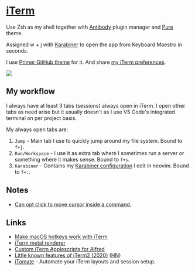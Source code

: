 # [iTerm](https://www.iterm2.com/)

Use Zsh as my shell together with [Antibody](https://github.com/getantibody/antibody) plugin manager and [Pure](https://github.com/sindresorhus/pure) theme.

Assigned w + j with [Karabiner](karabiner/karabiner.md) to open the app from Keyboard Maestro in seconds.

I use [Primer GitHub theme](https://github.com/fcaldera/github-primer-iterm2) for it. And share [my iTerm preferences](https://www.dropbox.com/s/wx9ijtq4me8fttp/com.googlecode.iterm2.plist?dl=1).

![](https://i.imgur.com/fih78QS.png)

## My workflow

I always have at least 3 tabs (sessions) always open in iTerm. I open other tabs as need arise but it usually doesn't as I use VS Code's integrated terminal on per project basis.

My always open tabs are:

1. `Jump` - Main tab I use to quickly jump around my file system. Bound to `f+j`.
2. `Run/Workspace` - I use it as extra tab where I sometimes run a server or something where it makes sense. Bound to `f+s`.
3. `Karabiner` - Contains my [Karabiner configuration](karabiner/karabiner.md) I edit in neovim. Bound to `f+:`.

## Notes

- [Can opt click to move cursor inside a command.](https://twitter.com/leonte_dev/status/1264140864751878144)

## Links

- [Make macOS hotkeys work with iTerm](https://stackoverflow.com/questions/6205157/iterm-2-how-to-set-keyboard-shortcuts-to-jump-to-beginning-end-of-line/29403520#29403520)
- [iTerm metal renderer](https://gitlab.com/gnachman/iterm2/wikis/Metal-Renderer)
- [Custom iTerm Applescripts for Alfred](https://github.com/stuartcryan/custom-iterm-applescripts-for-alfred)
- [Little known features of iTerm2 (2020)](https://banga.github.io/blog/2020/03/02/little-known-features-of-iterm2.html) ([HN](https://news.ycombinator.com/item?id=22461605))
- [iTomate](https://github.com/kamranahmedse/itomate) - Automate your iTerm layouts and session setup.
